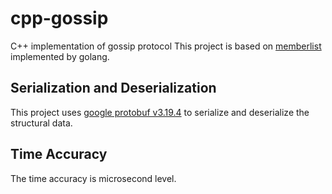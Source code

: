 # cpp-gossip
C++ implementation of gossip protocol
This project is based on [memberlist](https://github.com/hashicorp/memberlist) implemented by golang.

## Serialization and Deserialization
This project uses [google protobuf v3.19.4](https://github.com/protocolbuffers/protobuf) to serialize and deserialize the structural data.

## Time Accuracy
The time accuracy is microsecond level.